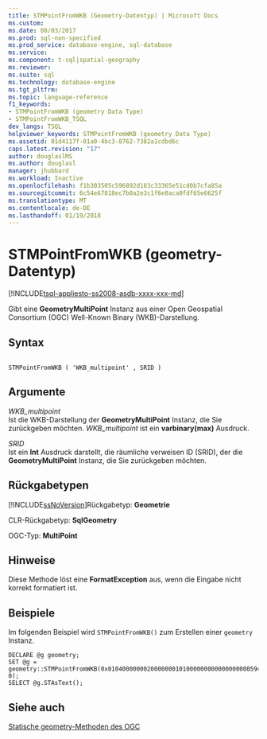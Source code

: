 ```yaml
---
title: STMPointFromWKB (Geometry-Datentyp) | Microsoft Docs
ms.custom: 
ms.date: 08/03/2017
ms.prod: sql-non-specified
ms.prod_service: database-engine, sql-database
ms.service: 
ms.component: t-sql|spatial-geography
ms.reviewer: 
ms.suite: sql
ms.technology: database-engine
ms.tgt_pltfrm: 
ms.topic: language-reference
f1_keywords:
- STMPointFromWKB (geometry Data Type)
- STMPointFromWKB_TSQL
dev_langs: TSQL
helpviewer_keywords: STMPointFromWKB (geometry Data Type)
ms.assetid: 01d4117f-01a0-4bc3-8762-7382a1cdbd6c
caps.latest.revision: "17"
author: douglaslMS
ms.author: douglasl
manager: jhubbard
ms.workload: Inactive
ms.openlocfilehash: f1b303505c596892d183c33365e51cd0b7cfa85a
ms.sourcegitcommit: 6c54e67818ec7b0a2e3c1f6e8aca0fdf65e6625f
ms.translationtype: MT
ms.contentlocale: de-DE
ms.lasthandoff: 01/19/2018
---
```

# <a name="stmpointfromwkb-geometry-data-type"></a>STMPointFromWKB (geometry-Datentyp)
[!INCLUDE[tsql-appliesto-ss2008-asdb-xxxx-xxx-md](../../includes/tsql-appliesto-ss2008-asdb-xxxx-xxx-md.md)]

Gibt eine **GeometryMultiPoint** Instanz aus einer Open Geospatial Consortium (OGC) Well-Known Binary (WKB)-Darstellung.
  
## <a name="syntax"></a>Syntax  
  
```  
  
STMPointFromWKB ( 'WKB_multipoint' , SRID )  
```  
  
## <a name="arguments"></a>Argumente  
 *WKB_multipoint*  
 Ist die WKB-Darstellung der **GeometryMultiPoint** Instanz, die Sie zurückgeben möchten. *WKB_multipoint* ist ein **varbinary(max)** Ausdruck.  
  
 *SRID*  
 Ist ein **Int** Ausdruck darstellt, die räumliche verweisen ID (SRID), der die **GeometryMultiPoint** Instanz, die Sie zurückgeben möchten.  
  
## <a name="return-types"></a>Rückgabetypen  
 [!INCLUDE[ssNoVersion](../../includes/ssnoversion-md.md)]Rückgabetyp: **Geometrie**  
  
 CLR-Rückgabetyp: **SqlGeometry**  
  
 OGC-Typ: **MultiPoint**  
  
## <a name="remarks"></a>Hinweise  
 Diese Methode löst eine **FormatException** aus, wenn die Eingabe nicht korrekt formatiert ist.  
  
## <a name="examples"></a>Beispiele  
 Im folgenden Beispiel wird `STMPointFromWKB()` zum Erstellen einer `geometry` Instanz.  
  
```  
DECLARE @g geometry;   
SET @g = geometry::STMPointFromWKB(0x010400000002000000010100000000000000000059400000000000005940010100000000000000000069400000000000006940, 0);  
SELECT @g.STAsText();  
```  
  
## <a name="see-also"></a>Siehe auch  
 [Statische geometry-Methoden des OGC](../../t-sql/spatial-geometry/ogc-static-geometry-methods.md)  
  
  

